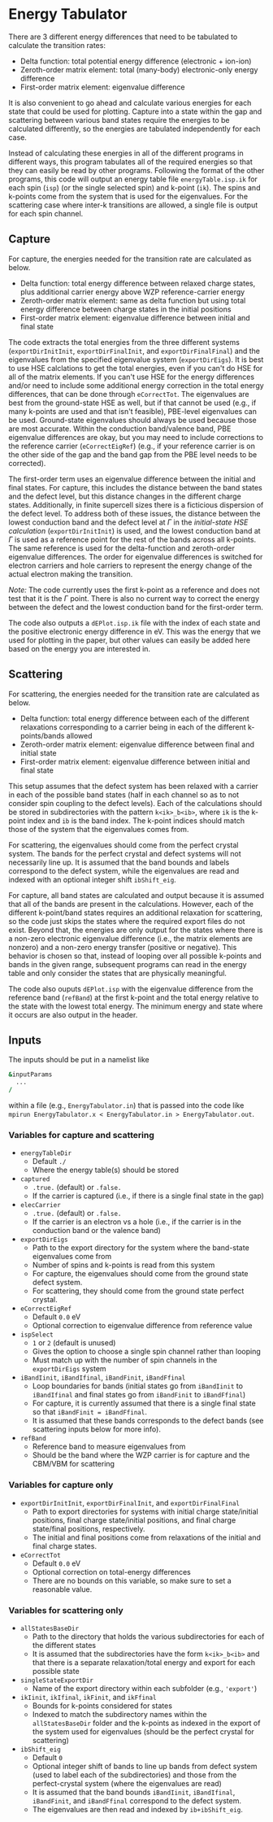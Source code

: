 # Energy Tabulator

There are 3 different energy differences that need to be tabulated to calculate the transition rates:
* Delta function: total potential energy difference (electronic + ion-ion)
* Zeroth-order matrix element: total (many-body) electronic-only energy difference
* First-order matrix element: eigenvalue difference

It is also convenient to go ahead and calculate various energies for each state that could be used for plotting. Capture into a state within the gap and scattering between various band states require the energies to be calculated differently, so the energies are tabulated independently for each case.

Instead of calculating these energies in all of the different programs in different ways, this program tabulates all of the required energies so that they can easily be read by other programs. Following the format of the other programs, this code will output an energy table file `energyTable.isp.ik` for each spin (`isp`) (or the single selected spin) and k-point (`ik`). The spins and k-points come from the system that is used for the eigenvalues. For the scattering case where inter-k transitions are allowed, a single file is output for each spin channel.

## Capture

For capture, the energies needed for the transition rate are calculated as below.
* Delta function: total energy difference between relaxed charge states, plus additional carrier energy above WZP reference-carrier energy
* Zeroth-order matrix element: same as delta function but using total energy difference between charge states in the initial positions
* First-order matrix element: eigenvalue difference between initial and final state

The code extracts the total energies from the three different systems (`exportDirInitInit`, `exportDirFinalInit`, and `exportDirFinalFinal`) and the eigenvalues from the specified eigenvalue system (`exportDirEigs`). It is best to use HSE calclations to get the total energies, even if you can't do HSE for all of the matrix elements. If you can't use HSE for the energy differences and/or need to include some additional energy correction in the total energy differences, that can be done through `eCorrectTot`. The eigenvalues are best from the ground-state HSE as well, but if that cannot be used (e.g., if many k-points are used and that isn't feasible), PBE-level eigenvalues can be used. Ground-state eigenvalues should always be used because those are most accurate. Within the conduction band/valence band, PBE eigenvalue differences are okay, but you may need to include corrections to the reference carrier (`eCorrectEigRef`) (e.g., if your reference carrier is on the other side of the gap and the band gap from the PBE level needs to be corrected).

The first-order term uses an eigenvalue difference between the initial and final states. For capture, this includes the distance between the band states and the defect level, but this distance changes in the different charge states. Additionally, in finite supercell sizes there is a ficticious dispersion of the defect level. To address both of these issues, the distance between the lowest conduction band and the defect level at $\Gamma$ in the *initial-state HSE calculation* (`exportDirInitInit`) is used, and the lowest conduction band at $\Gamma$ is used as a reference point for the rest of the bands across all k-points. The same reference is used for the delta-function and zeroth-order eigenvalue differences. The order for eigenvalue differences is switched for electron carriers and hole carriers to represent the energy change of the actual electron making the transition.

*Note:* The code currently uses the first k-point as a reference and does not test that it is the $\Gamma$ point. There is also no current way to correct the energy between the defect and the lowest conduction band for the first-order term.

The code also outputs a `dEPlot.isp.ik` file with the index of each state and the positive electronic energy difference in eV. This was the energy that we used for plotting in the paper, but other values can easily be added here based on the energy you are interested in.

## Scattering
For scattering, the energies needed for the transition rate are calculated as below.
* Delta function: total energy difference between each of the different relaxations corresponding to a carrier being in each of the different k-points/bands allowed
* Zeroth-order matrix element: eigenvalue difference between final and initial state
* First-order matrix element: eigenvalue difference between initial and final state

This setup assumes that the defect system has been relaxed with a carrier in each of the possible band states (half in each channel so as to not consider spin coupling to the defect levels). Each of the calculations should be stored in subdirectories with the pattern `k<ik>_b<ib>`, where `ik` is the k-point index and `ib` is the band index. The k-point indices should match those of the system that the eigenvalues comes from.

For scattering, the eigenvalues should come from the perfect crystal system. The bands for the perfect crystal and defect systems will not necessarily line up. It is assumed that the band bounds and labels correspond to the defect system, while the eigenvalues are read and indexed with an optional integer shift `ibShift_eig`. 

For capture, all band states are calculated and output because it is assumed that all of the bands are present in the calculations. However, each of the different k-point/band states requires an additional relaxation for scattering, so the code just skips the states where the required export files do not exist. Beyond that, the energies are only output for the states where there is a non-zero electronic eigenvalue difference (i.e., the matrix elements are nonzero) and a non-zero energy transfer (positive or negative). This behavior is chosen so that, instead of looping over all possible k-points and bands in the given range, subsequent programs can read in the energy table and only consider the states that are physically meaningful.

The code also ouputs `dEPlot.isp` with the eigenvalue difference from the reference band (`refBand`) at the first k-point and the total energy relative to the state with the lowest total energy. The minimum energy and state where it occurs are also output in the header. 

## Inputs
The inputs should be put in a namelist like
```f90
&inputParams
  ...
/
```
within a file (e.g., `EnergyTabulator.in`) that is passed into the code like `mpirun EnergyTabulator.x < EnergyTabulator.in > EnergyTabulator.out`.

### Variables for capture and scattering
* `energyTableDir`
  * Default `./`
  * Where the energy table(s) should be stored
* `captured`
  * `.true.` (default) or `.false.`
  * If the carrier is captured (i.e., if there is a single final state in the gap)
* `elecCarrier`
  * `.true.` (default) or `.false.`
  * If the carrier is an electron vs a hole (i.e., if the carrier is in the conduction band or the valence band)
* `exportDirEigs`
  * Path to the export directory for the system where the band-state eigenvalues come from
  * Number of spins and k-points is read from this system
  * For capture, the eigenvalues should come from the ground state defect system.
  * For scattering, they should come from the ground state perfect crystal.
* `eCorrectEigRef`
  * Default `0.0` eV
  * Optional correction to eigenvalue difference from reference value
* `ispSelect` 
  * `1` or `2` (default is unused)
  * Gives the option to choose a single spin channel rather than looping
  * Must match up with the number of spin channels in the `exportDirEigs` system
* `iBandIinit`, `iBandIfinal`, `iBandFinit`, `iBandFfinal`
  * Loop boundaries for bands (initial states go from `iBandIinit` to `iBandIfinal` and final states go from `iBandFinit` to `iBandFfinal`)
  * For capture, it is currently assumed that there is a single final state so that `iBandFinit = iBandFfinal`.
  * It is assumed that these bands corresponds to the defect bands (see scattering inputs below for more info).
* `refBand`
  * Reference band to measure eigenvalues from
  * Should be the band where the WZP carrier is for capture and the CBM/VBM for scattering

### Variables for capture only
* `exportDirInitInit`, `exportDirFinalInit`, and `exportDirFinalFinal`
  * Path to export directories for systems with initial charge state/initial positions, final charge state/initial positions, and final charge state/final positions, respectively.
  * The initial and final positions come from relaxations of the initial and final charge states.
* `eCorrectTot`
  * Default `0.0` eV
  * Optional correction on total-energy differences
  * There are no bounds on this variable, so make sure to set a reasonable value.

### Variables for scattering only
* `allStatesBaseDir`
  * Path to the directory that holds the various subdirectories for each of the different states
  * It is assumed that the subdirectories have the form `k<ik>_b<ib>` and that there is a separate relaxation/total energy and export for each possible state
* `singleStateExportDir`
  * Name of the export directory within each subfolder (e.g., `'export'`)
* `ikIinit`, `ikIfinal`, `ikFinit`, and `ikFfinal`
  * Bounds for k-points considered for states
  * Indexed to match the subdirectory names within the `allStatesBaseDir` folder and the k-points as indexed in the export of the system used for eigenvalues (should be the perfect crystal for scattering)
* `ibShift_eig`
  * Default `0`
  * Optional integer shift of bands to line up bands from defect system (used to label each of the subdirectories) and those from the perfect-crystal system (where the eigenvalues are read)
  * It is assumed that the band bounds `iBandIinit`, `iBandIfinal`, `iBandFinit`, and `iBandFfinal` correspond to the defect system.
  * The eigenvalues are then read and indexed by `ib+ibShift_eig`.




